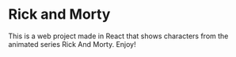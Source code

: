 # Rick and Morty

This is a web project made in React that shows characters from the animated series Rick And Morty. Enjoy!